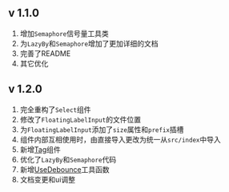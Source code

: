## v 1.1.0
1. 增加`Semaphore`信号量工具类
2. 为`LazyBy`和`Semaphore`增加了更加详细的文档
3. 完善了README
4. 其它优化

## v 1.2.0
1. 完全重构了`Select`组件
2. 修改了`FloatingLabelInput`的文件位置
3. 为`FloatingLabelInput`添加了`size`属性和`prefix`插槽
4. 组件内部互相使用时，由直接导入更改为统一从`src/index`中导入
5. 新增[Tag](https://misakamayako.github.io/matewind/?path=/story/component-tag--docs)组件
6. 优化了`LazyBy`和`Semaphore`代码
7. 新增[UseDebounce](https://misakamayako.github.io/matewind/?path=/docs/utils-usedebounce--docs)工具函数
8. 文档变更和ui调整
